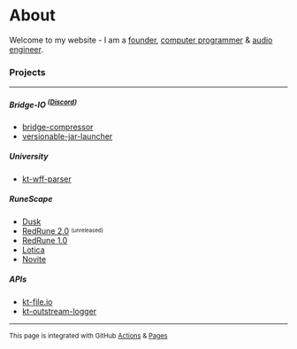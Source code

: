 # About

Welcome to my website - I am a [founder](#bridge-io), [computer programmer](https://github.com/tyluur) & [audio engineer](https://teamvoid.world).

### Projects


---

##### Bridge-IO <sup>(**[Discord](https://discord.gg/3TP9yWnDnt)**)</sup>

* [bridge-compressor](https://github.com/bridge-io/bridge-compressor)
* [versionable-jar-launcher](https://github.com/bridge-io/versionable-jar-launcher)

##### University

* [kt-wff-parser](https://github.com/Tyluur/kt-wff-parser)

##### RuneScape

* [Dusk](https://github.com/dusk-rs)
* [RedRune 2.0](https://github.com/Tyluur/RedRune-667) <sup><sub>(unreleased)</sub></sup>
* [RedRune 1.0](https://github.com/Tyluur/RedRune)
* [Lotica](https://github.com/Tyluur/Lotica)
* [Novite](https://github.com/Tyluur/Novite)

##### APIs

* [kt-file.io](https://github.com/Tyluur/kt-file.io)
* [kt-outstream-logger](https://github.com/Tyluur/kt-outstream-logger)

---

<sup>This page is integrated with GitHub [Actions](https://github.com/features/actions) & [Pages](https://pages.github.com)</sup>
